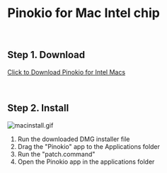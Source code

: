 # Pinokio for Mac Intel chip

<br>

## Step 1. Download

<a href="https://github.com/pinokiocomputer/pinokio/releases/download/1.3.0/Pinokio-1.3.0.dmg" class='btn'>Click to Download Pinokio for Intel Macs</a>

<br>

## Step 2. Install

![macinstall.gif](macinstall.gif)

1. Run the downloaded DMG installer file
2. Drag the "Pinokio" app to the Applications folder
3. Run the "patch.command"
4. Open the Pinokio app in the applications folder
